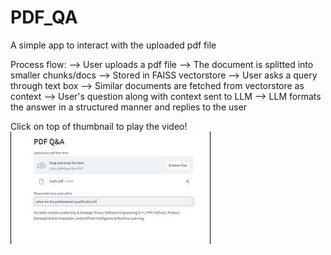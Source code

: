 # PDF_QA
A simple app to interact with the uploaded pdf file

Process flow:
--> User uploads a pdf file 
--> The document is splitted into smaller chunks/docs 
--> Stored in FAISS vectorstore 
--> User asks a query through text box 
--> Similar documents are fetched from vectorstore as context 
--> User's question along with context sent to LLM 
--> LLM formats the answer in a structured manner and replies to the user


Click on top of thumbnail to play the video!
[![Watch the Demo](mq2.jpg)](https://youtu.be/dTKOMaVdD5A)

